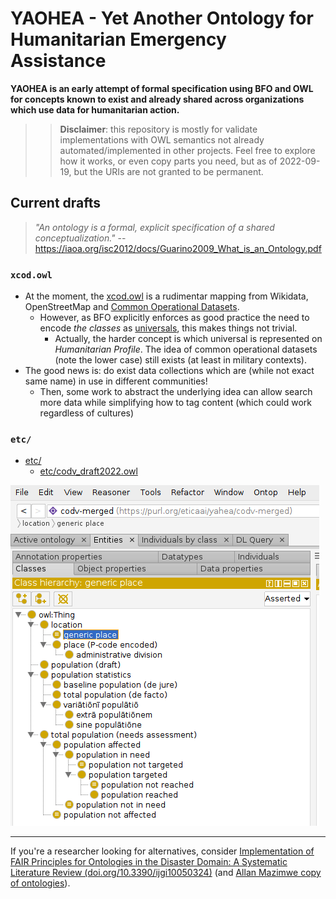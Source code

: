 # YAOHEA - Yet Another Ontology for Humanitarian Emergency Assistance
**YAOHEA is an early attempt of formal specification using BFO and OWL for concepts known to exist and already shared across organizations which use data for humanitarian action.**

<!--
**YAOHEA is an ontology for humanitarian emergency assistance...**
**_but_ also engineered with the Basic Formal Ontology (ISO/IEC 21838-2:2021 version)**.
Why BFO? It is the most used top level ontology (i.e. best interoperability on scientific research),
but also means philosophy ([mereology](https://en.wikipedia.org/wiki/Mereology)) becomes a requisite to a point [RDF](https://en.wikipedia.org/wiki/Resource_Description_Framework) feels easy. So. Much. Fun!
-->


> > **Disclaimer**: this repository is mostly for validate implementations with OWL semantics not already automated/implemented in other projects.
Feel free to explore how it works, or even copy parts you need, but as of 2022-09-19,
but the URIs are not granted to be permanent.

## Current drafts

> _"An ontology is a formal, explicit specification of a shared conceptualization."_
> -- https://iaoa.org/isc2012/docs/Guarino2009_What_is_an_Ontology.pdf

### `xcod.owl`

- At the moment, the [xcod.owl](xcod.owl) is a rudimentar mapping from Wikidata,
OpenStreetMap and [Common Operational Datasets](https://en.wikipedia.org/wiki/Common_Operational_Datasets).
  - However, as BFO explicitly enforces as good practice the need to encode _the classes_ as [universals](https://www.wikidata.org/wiki/Q3551307), this makes things not trivial.
    - Actually, the harder concept is which universal is represented on _Humanitarian Profile_. The idea of common operational datasets (note the lower case) still exists (at least in military contexts).
- The good news is: do exist data collections which are (while not exact same name) in use in different communities!
  - Then, some work to abstract the underlying idea can allow search more data while simplifying how to tag content (which could work regardless of cultures)

### `etc/`
- [etc/](etc/)
  - [etc/codv_draft2022.owl](etc/codv_draft2022.owl)

[![img/yaohea_codv-merged.png](img/yaohea_codv-merged.png)](etc/codv_draft2022.owl)

<!--
- Country Country-specific CODs (instead of FODs) labeled on Wikipedia around 2018
  - https://en.wikipedia.org/w/index.php?title=Common_Operational_Datasets&type=revision&diff=850537442&oldid=816439628

Run jekyll locally
- bundle install
- bundle exec jekyll serve

-->

<!-- ## Where are the other ontologies? -->

---

If you're a researcher looking for alternatives, consider [Implementation of FAIR Principles for Ontologies in the Disaster Domain: A Systematic Literature Review (doi.org/10.3390/ijgi10050324)](https://doi.org/10.3390/ijgi10050324) (and [Allan Mazimwe copy of ontologies](https://github.com/mazimweal/mazimweal.github.io/tree/master/onto)).